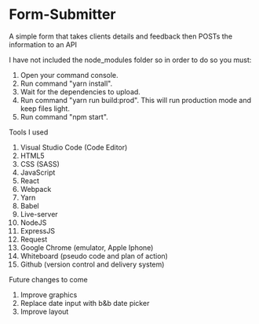 # Form-Submitter
 A simple form that takes clients details and feedback then POSTs the information to an API

I have not included the node_modules folder so in order to do so you must:
1. Open your command console.
2. Run command "yarn install".
3. Wait for the dependencies to upload.
4. Run command "yarn run build:prod". This will run production mode and keep files light.
5. Run command "npm start".


Tools I used
1. Visual Studio Code (Code Editor)
2. HTML5
3. CSS (SASS)
4. JavaScript
5. React
6. Webpack
7. Yarn
8. Babel
9. Live-server
10. NodeJS
11. ExpressJS
12. Request
13. Google Chrome (emulator, Apple Iphone)
14. Whiteboard (pseudo code and plan of action)
15. Github (version control and delivery system)

Future changes to come
1. Improve graphics
2. Replace date input with b&b date picker
3. Improve layout
